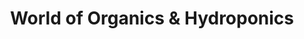 ---
title: "World of Organics & Hydroponics"
url: /richardson/world-of-organics-und-hydroponics/
shop: Allgemein
---